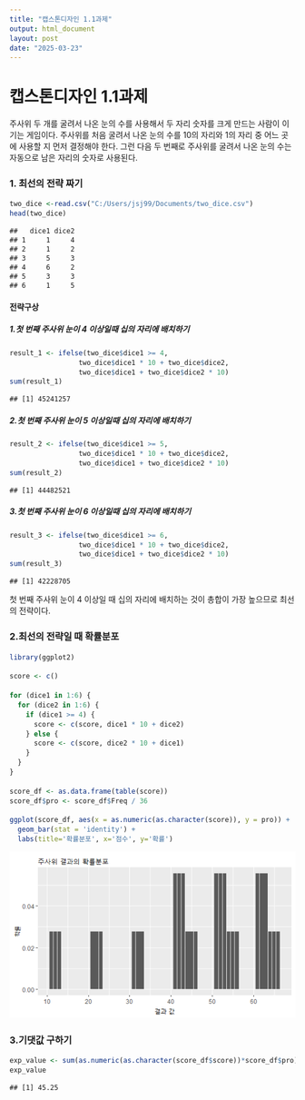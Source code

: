 ```yaml
---
title: "캡스톤디자인 1.1과제"
output: html_document
layout: post
date: "2025-03-23"
---
```


# 캡스톤디자인 1.1과제

주사위 두 개를 굴려서 나온 눈의 수를 사용해서 두 자리 숫자를 크게 만드는 사람이 이기는 게임이다. 주사위를 처음 굴려서 나온 눈의 수를 10의 자리와 1의 자리 중 어느 곳에 사용할 지 먼저 결정해야 한다. 그런 다음 두 번째로 주사위를 굴려서 나온 눈의 수는 자동으로 남은 자리의 숫자로 사용된다.

### 1. 최선의 전략 짜기


```r
two_dice <-read.csv("C:/Users/jsj99/Documents/two_dice.csv")
head(two_dice)
```

```
##   dice1 dice2
## 1     1     4
## 2     1     2
## 3     5     3
## 4     6     2
## 5     3     3
## 6     1     5
```

#### 전략구상

##### 1.첫 번째 주사위 눈이 4 이상일때 십의 자리에 배치하기


```r
result_1 <- ifelse(two_dice$dice1 >= 4,
                 two_dice$dice1 * 10 + two_dice$dice2,
                 two_dice$dice1 + two_dice$dice2 * 10)
sum(result_1)
```

```
## [1] 45241257
```

##### 2.첫 번째 주사위 눈이 5 이상일때 십의 자리에 배치하기


```r
result_2 <- ifelse(two_dice$dice1 >= 5,
                 two_dice$dice1 * 10 + two_dice$dice2,
                 two_dice$dice1 + two_dice$dice2 * 10)
sum(result_2)
```

```
## [1] 44482521
```

##### 3.첫 번째 주사위 눈이 6 이상일때 십의 자리에 배치하기


```r
result_3 <- ifelse(two_dice$dice1 >= 6,
                 two_dice$dice1 * 10 + two_dice$dice2,
                 two_dice$dice1 + two_dice$dice2 * 10)
sum(result_3)
```

```
## [1] 42228705
```

첫 번째 주사위 눈이 4 이상일 때 십의 자리에 배치하는 것이 총합이 가장 높으므로 최선의 전략이다. 
### 2.최선의 전략일 때 확률분포


```r
library(ggplot2)

score <- c()

for (dice1 in 1:6) {
  for (dice2 in 1:6) {
    if (dice1 >= 4) {
      score <- c(score, dice1 * 10 + dice2)
    } else {
      score <- c(score, dice2 * 10 + dice1)
    }
  }
}

score_df <- as.data.frame(table(score))
score_df$pro <- score_df$Freq / 36

ggplot(score_df, aes(x = as.numeric(as.character(score)), y = pro)) +
  geom_bar(stat = 'identity') +
  labs(title='확률분포', x='점수', y='확률')
```
![그래프](images/cs-1-1.png)

### 3.기댓값 구하기


```r
exp_value <- sum(as.numeric(as.character(score_df$score))*score_df$pro)
exp_value
```

```
## [1] 45.25
```
